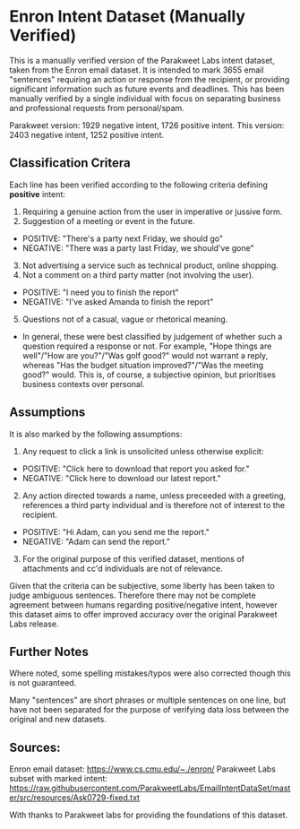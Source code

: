 # Enron Intent Dataset (Manually Verified)
This is a manually verified version of the Parakweet Labs intent dataset, taken from the Enron email dataset.
It is intended to mark 3655 email "sentences" requiring an action or response from the recipient, or providing significant
information such as future events and deadlines. This has been manually verified by a single individual with focus
on separating business and professional requests from personal/spam. 

Parakweet version:  1929 negative intent, 1726 positive intent.
This version:       2403 negative intent, 1252 positive intent.

## Classification Critera 
Each line has been verified according to the following criteria defining **positive** intent:
1. Requiring a genuine action from the user in imperative or jussive form.
2. Suggestion of a meeting or event in the future.
  * POSITIVE: "There's a party next Friday, we should go" 
  * NEGATIVE: "There was a party last Friday, we should've gone" 
3. Not advertising a service such as technical product, online shopping.
4. Not a comment on a third party matter (not involving the user). 
* POSITIVE: "I need you to finish the report"
* NEGATIVE: "I've asked Amanda to finish the report"
5. Questions not of a casual, vague or rhetorical meaning. 
* In general, these were best classified by judgement of whether such a question required a response or not. For example, "Hope things are well"/"How are you?"/"Was golf good?" would not warrant a reply, whereas "Has the budget situation improved?"/"Was the meeting good?" would. This is, of course, a subjective opinion, but prioritises business contexts over personal.

## Assumptions 
It is also marked by the following assumptions:
1. Any request to click a link is unsolicited unless otherwise explicit:
  * POSITIVE: "Click here to download that report you asked for."
  * NEGATIVE: "Click here to download our latest report."
2. Any action directed towards a name, unless preceeded with a greeting, references a third party individual and is therefore not of interest to the recipient.
 * POSITIVE: "Hi Adam, can you send me the report."
 * NEGATIVE: "Adam can send the report."
3. For the original purpose of this verified dataset, mentions of attachments and cc'd individuals are not of relevance.
 
Given that the criteria can be subjective, some liberty has been taken to judge ambiguous sentences. Therefore there may not be complete
agreement between humans regarding positive/negative intent, however this dataset aims to offer improved accuracy over the original Parakweet Labs release.

## Further Notes
Where noted, some spelling mistakes/typos were also corrected though this is not guaranteed. 

Many "sentences" are short phrases or multiple sentences on one line, but have not been separated for the purpose of verifying data loss between the original and new datasets.

## Sources:
Enron email dataset: https://www.cs.cmu.edu/~./enron/
Parakweet Labs subset with marked intent: https://raw.githubusercontent.com/ParakweetLabs/EmailIntentDataSet/master/src/resources/Ask0729-fixed.txt 



With thanks to Parakweet labs for providing the foundations of this dataset.
